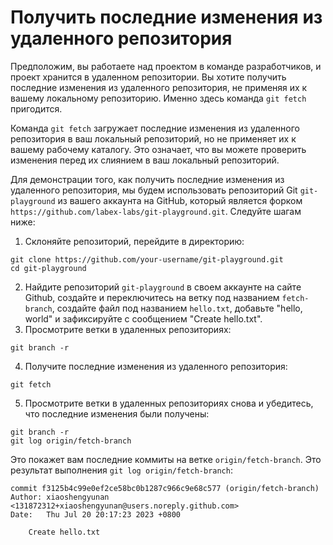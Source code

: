 # Получить последние изменения из удаленного репозитория

Предположим, вы работаете над проектом в команде разработчиков, и проект хранится в удаленном репозитории. Вы хотите получить последние изменения из удаленного репозитория, не применяя их к вашему локальному репозиторию. Именно здесь команда `git fetch` пригодится.

Команда `git fetch` загружает последние изменения из удаленного репозитория в ваш локальный репозиторий, но не применяет их к вашему рабочему каталогу. Это означает, что вы можете проверить изменения перед их слиянием в ваш локальный репозиторий.

Для демонстрации того, как получить последние изменения из удаленного репозитория, мы будем использовать репозиторий Git `git-playground` из вашего аккаунта на GitHub, который является форком `https://github.com/labex-labs/git-playground.git`. Следуйте шагам ниже:

1. Склоняйте репозиторий, перейдите в директорию:

```shell
git clone https://github.com/your-username/git-playground.git
cd git-playground
```

2. Найдите репозиторий `git-playground` в своем аккаунте на сайте Github, создайте и переключитесь на ветку под названием `fetch-branch`, создайте файл под названием `hello.txt`, добавьте "hello, world" и зафиксируйте с сообщением "Create hello.txt".
3. Просмотрите ветки в удаленных репозиториях:

```shell
git branch -r
```

4. Получите последние изменения из удаленного репозитория:

```shell
git fetch
```

5. Просмотрите ветки в удаленных репозиториях снова и убедитесь, что последние изменения были получены:

```shell
git branch -r
git log origin/fetch-branch
```

Это покажет вам последние коммиты на ветке `origin/fetch-branch`. Это результат выполнения `git log origin/fetch-branch`:

```shell
commit f3125b4c99e0ef2ce58bc0b1287c966c9e68c577 (origin/fetch-branch)
Author: xiaoshengyunan <131872312+xiaoshengyunan@users.noreply.github.com>
Date:   Thu Jul 20 20:17:23 2023 +0800

    Create hello.txt
```
